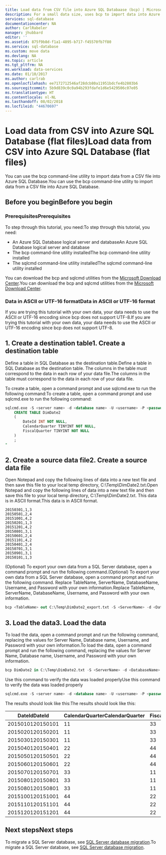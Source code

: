 ```yaml
---
title: Load data from CSV file into Azure SQL Databaase (bcp) | Microsoft Docs
description: For a small data size, uses bcp to import data into Azure SQL Database.
services: sql-database
documentationcenter: NA
author: CarlRabeler
manager: jhubbard
editor: ''
ms.assetid: 875f9b8d-f1a1-4895-b717-f45570fb7f80
ms.service: sql-database
ms.custom: move data
ms.devlang: NA
ms.topic: article
ms.tgt_pltfrm: NA
ms.workload: data-services
ms.date: 01/10/2017
ms.author: carlrab
ms.openlocfilehash: ee7172712546af28dcb80a11951bdcfe4b2803b6
ms.sourcegitcommit: 5b9d839c0c0a94b293fdafe1d6e5429506c07e05
ms.translationtype: HT
ms.contentlocale: nl-NL
ms.lasthandoff: 08/02/2018
ms.locfileid: "44670697"
---
```

# <a name="load-data-from-csv-into-azure-sql-database-flat-files"></a><span data-ttu-id="ff913-103">Load data from CSV into Azure SQL Database (flat files)</span><span class="sxs-lookup"><span data-stu-id="ff913-103">Load data from CSV into Azure SQL Database (flat files)</span></span>
<span data-ttu-id="ff913-104">You can use the bcp command-line utility to import data from a CSV file into Azure SQL Database.</span><span class="sxs-lookup"><span data-stu-id="ff913-104">You can use the bcp command-line utility to import data from a CSV file into Azure SQL Database.</span></span>

## <a name="before-you-begin"></a><span data-ttu-id="ff913-105">Before you begin</span><span class="sxs-lookup"><span data-stu-id="ff913-105">Before you begin</span></span>
### <a name="prerequisites"></a><span data-ttu-id="ff913-106">Prerequisites</span><span class="sxs-lookup"><span data-stu-id="ff913-106">Prerequisites</span></span>
<span data-ttu-id="ff913-107">To step through this tutorial, you need:</span><span class="sxs-lookup"><span data-stu-id="ff913-107">To step through this tutorial, you need:</span></span>

* <span data-ttu-id="ff913-108">An Azure SQL Database logical server and database</span><span class="sxs-lookup"><span data-stu-id="ff913-108">An Azure SQL Database logical server and database</span></span>
* <span data-ttu-id="ff913-109">The bcp command-line utility installed</span><span class="sxs-lookup"><span data-stu-id="ff913-109">The bcp command-line utility installed</span></span>
* <span data-ttu-id="ff913-110">The sqlcmd command-line utility installed</span><span class="sxs-lookup"><span data-stu-id="ff913-110">The sqlcmd command-line utility installed</span></span>

<span data-ttu-id="ff913-111">You can download the bcp and sqlcmd utilities from the [Microsoft Download Center][Microsoft Download Center].</span><span class="sxs-lookup"><span data-stu-id="ff913-111">You can download the bcp and sqlcmd utilities from the [Microsoft Download Center][Microsoft Download Center].</span></span>

### <a name="data-in-ascii-or-utf-16-format"></a><span data-ttu-id="ff913-112">Data in ASCII or UTF-16 format</span><span class="sxs-lookup"><span data-stu-id="ff913-112">Data in ASCII or UTF-16 format</span></span>
<span data-ttu-id="ff913-113">If you are trying this tutorial with your own data, your data needs to use the ASCII or UTF-16 encoding since bcp does not support UTF-8.</span><span class="sxs-lookup"><span data-stu-id="ff913-113">If you are trying this tutorial with your own data, your data needs to use the ASCII or UTF-16 encoding since bcp does not support UTF-8.</span></span> 

## <a name="1-create-a-destination-table"></a><span data-ttu-id="ff913-114">1. Create a destination table</span><span class="sxs-lookup"><span data-stu-id="ff913-114">1. Create a destination table</span></span>
<span data-ttu-id="ff913-115">Define a table in SQL Database as the destination table.</span><span class="sxs-lookup"><span data-stu-id="ff913-115">Define a table in SQL Database as the destination table.</span></span> <span data-ttu-id="ff913-116">The columns in the table must correspond to the data in each row of your data file.</span><span class="sxs-lookup"><span data-stu-id="ff913-116">The columns in the table must correspond to the data in each row of your data file.</span></span>

<span data-ttu-id="ff913-117">To create a table, open a command prompt and use sqlcmd.exe to run the following command:</span><span class="sxs-lookup"><span data-stu-id="ff913-117">To create a table, open a command prompt and use sqlcmd.exe to run the following command:</span></span>

```sql
sqlcmd.exe -S <server name> -d <database name> -U <username> -P <password> -I -Q "
    CREATE TABLE DimDate2
    (
        DateId INT NOT NULL,
        CalendarQuarter TINYINT NOT NULL,
        FiscalQuarter TINYINT NOT NULL
    )
    ;
"
```


## <a name="2-create-a-source-data-file"></a><span data-ttu-id="ff913-118">2. Create a source data file</span><span class="sxs-lookup"><span data-stu-id="ff913-118">2. Create a source data file</span></span>
<span data-ttu-id="ff913-119">Open Notepad and copy the following lines of data into a new text file and then save this file to your local temp directory, C:\Temp\DimDate2.txt.</span><span class="sxs-lookup"><span data-stu-id="ff913-119">Open Notepad and copy the following lines of data into a new text file and then save this file to your local temp directory, C:\Temp\DimDate2.txt.</span></span> <span data-ttu-id="ff913-120">This data is in ASCII format.</span><span class="sxs-lookup"><span data-stu-id="ff913-120">This data is in ASCII format.</span></span>

```
20150301,1,3
20150501,2,4
20151001,4,2
20150201,1,3
20151201,4,2
20150801,3,1
20150601,2,4
20151101,4,2
20150401,2,4
20150701,3,1
20150901,3,1
20150101,1,3
```

<span data-ttu-id="ff913-121">(Optional) To export your own data from a SQL Server database, open a command prompt and run the following command.</span><span class="sxs-lookup"><span data-stu-id="ff913-121">(Optional) To export your own data from a SQL Server database, open a command prompt and run the following command.</span></span> <span data-ttu-id="ff913-122">Replace TableName, ServerName, DatabaseName, Username, and Password with your own information.</span><span class="sxs-lookup"><span data-stu-id="ff913-122">Replace TableName, ServerName, DatabaseName, Username, and Password with your own information.</span></span>

```sql
bcp <TableName> out C:\Temp\DimDate2_export.txt -S <ServerName> -d <DatabaseName> -U <Username> -P <Password> -q -c -t ','
```

## <a name="3-load-the-data"></a><span data-ttu-id="ff913-123">3. Load the data</span><span class="sxs-lookup"><span data-stu-id="ff913-123">3. Load the data</span></span>
<span data-ttu-id="ff913-124">To load the data, open a command prompt and run the following command, replacing the values for Server Name, Database name, Username, and Password with your own information.</span><span class="sxs-lookup"><span data-stu-id="ff913-124">To load the data, open a command prompt and run the following command, replacing the values for Server Name, Database name, Username, and Password with your own information.</span></span>

```sql
bcp DimDate2 in C:\Temp\DimDate2.txt -S <ServerName> -d <DatabaseName> -U <Username> -P <password> -q -c -t  ','
```

<span data-ttu-id="ff913-125">Use this command to verify the data was loaded properly</span><span class="sxs-lookup"><span data-stu-id="ff913-125">Use this command to verify the data was loaded properly</span></span>

```sql
sqlcmd.exe -S <server name> -d <database name> -U <username> -P <password> -I -Q "SELECT * FROM DimDate2 ORDER BY 1;"
```

<span data-ttu-id="ff913-126">The results should look like this:</span><span class="sxs-lookup"><span data-stu-id="ff913-126">The results should look like this:</span></span>

| <span data-ttu-id="ff913-127">DateId</span><span class="sxs-lookup"><span data-stu-id="ff913-127">DateId</span></span> | <span data-ttu-id="ff913-128">CalendarQuarter</span><span class="sxs-lookup"><span data-stu-id="ff913-128">CalendarQuarter</span></span> | <span data-ttu-id="ff913-129">FiscalQuarter</span><span class="sxs-lookup"><span data-stu-id="ff913-129">FiscalQuarter</span></span> |
| --- | --- | --- |
| <span data-ttu-id="ff913-130">20150101</span><span class="sxs-lookup"><span data-stu-id="ff913-130">20150101</span></span> |<span data-ttu-id="ff913-131">1</span><span class="sxs-lookup"><span data-stu-id="ff913-131">1</span></span> |<span data-ttu-id="ff913-132">3</span><span class="sxs-lookup"><span data-stu-id="ff913-132">3</span></span> |
| <span data-ttu-id="ff913-133">20150201</span><span class="sxs-lookup"><span data-stu-id="ff913-133">20150201</span></span> |<span data-ttu-id="ff913-134">1</span><span class="sxs-lookup"><span data-stu-id="ff913-134">1</span></span> |<span data-ttu-id="ff913-135">3</span><span class="sxs-lookup"><span data-stu-id="ff913-135">3</span></span> |
| <span data-ttu-id="ff913-136">20150301</span><span class="sxs-lookup"><span data-stu-id="ff913-136">20150301</span></span> |<span data-ttu-id="ff913-137">1</span><span class="sxs-lookup"><span data-stu-id="ff913-137">1</span></span> |<span data-ttu-id="ff913-138">3</span><span class="sxs-lookup"><span data-stu-id="ff913-138">3</span></span> |
| <span data-ttu-id="ff913-139">20150401</span><span class="sxs-lookup"><span data-stu-id="ff913-139">20150401</span></span> |<span data-ttu-id="ff913-140">2</span><span class="sxs-lookup"><span data-stu-id="ff913-140">2</span></span> |<span data-ttu-id="ff913-141">4</span><span class="sxs-lookup"><span data-stu-id="ff913-141">4</span></span> |
| <span data-ttu-id="ff913-142">20150501</span><span class="sxs-lookup"><span data-stu-id="ff913-142">20150501</span></span> |<span data-ttu-id="ff913-143">2</span><span class="sxs-lookup"><span data-stu-id="ff913-143">2</span></span> |<span data-ttu-id="ff913-144">4</span><span class="sxs-lookup"><span data-stu-id="ff913-144">4</span></span> |
| <span data-ttu-id="ff913-145">20150601</span><span class="sxs-lookup"><span data-stu-id="ff913-145">20150601</span></span> |<span data-ttu-id="ff913-146">2</span><span class="sxs-lookup"><span data-stu-id="ff913-146">2</span></span> |<span data-ttu-id="ff913-147">4</span><span class="sxs-lookup"><span data-stu-id="ff913-147">4</span></span> |
| <span data-ttu-id="ff913-148">20150701</span><span class="sxs-lookup"><span data-stu-id="ff913-148">20150701</span></span> |<span data-ttu-id="ff913-149">3</span><span class="sxs-lookup"><span data-stu-id="ff913-149">3</span></span> |<span data-ttu-id="ff913-150">1</span><span class="sxs-lookup"><span data-stu-id="ff913-150">1</span></span> |
| <span data-ttu-id="ff913-151">20150801</span><span class="sxs-lookup"><span data-stu-id="ff913-151">20150801</span></span> |<span data-ttu-id="ff913-152">3</span><span class="sxs-lookup"><span data-stu-id="ff913-152">3</span></span> |<span data-ttu-id="ff913-153">1</span><span class="sxs-lookup"><span data-stu-id="ff913-153">1</span></span> |
| <span data-ttu-id="ff913-154">20150801</span><span class="sxs-lookup"><span data-stu-id="ff913-154">20150801</span></span> |<span data-ttu-id="ff913-155">3</span><span class="sxs-lookup"><span data-stu-id="ff913-155">3</span></span> |<span data-ttu-id="ff913-156">1</span><span class="sxs-lookup"><span data-stu-id="ff913-156">1</span></span> |
| <span data-ttu-id="ff913-157">20151001</span><span class="sxs-lookup"><span data-stu-id="ff913-157">20151001</span></span> |<span data-ttu-id="ff913-158">4</span><span class="sxs-lookup"><span data-stu-id="ff913-158">4</span></span> |<span data-ttu-id="ff913-159">2</span><span class="sxs-lookup"><span data-stu-id="ff913-159">2</span></span> |
| <span data-ttu-id="ff913-160">20151101</span><span class="sxs-lookup"><span data-stu-id="ff913-160">20151101</span></span> |<span data-ttu-id="ff913-161">4</span><span class="sxs-lookup"><span data-stu-id="ff913-161">4</span></span> |<span data-ttu-id="ff913-162">2</span><span class="sxs-lookup"><span data-stu-id="ff913-162">2</span></span> |
| <span data-ttu-id="ff913-163">20151201</span><span class="sxs-lookup"><span data-stu-id="ff913-163">20151201</span></span> |<span data-ttu-id="ff913-164">4</span><span class="sxs-lookup"><span data-stu-id="ff913-164">4</span></span> |<span data-ttu-id="ff913-165">2</span><span class="sxs-lookup"><span data-stu-id="ff913-165">2</span></span> |

## <a name="next-steps"></a><span data-ttu-id="ff913-166">Next steps</span><span class="sxs-lookup"><span data-stu-id="ff913-166">Next steps</span></span>
<span data-ttu-id="ff913-167">To migrate a SQL Server database, see [SQL Server database migration](sql-database-cloud-migrate.md).</span><span class="sxs-lookup"><span data-stu-id="ff913-167">To migrate a SQL Server database, see [SQL Server database migration](sql-database-cloud-migrate.md).</span></span>

<!--MSDN references-->
[bcp]: https://msdn.microsoft.com/library/ms162802.aspx
[CREATE TABLE syntax]: https://msdn.microsoft.com/library/mt203953.aspx

<!--Other Web references-->
[Microsoft Download Center]: https://www.microsoft.com/download/details.aspx?id=36433
